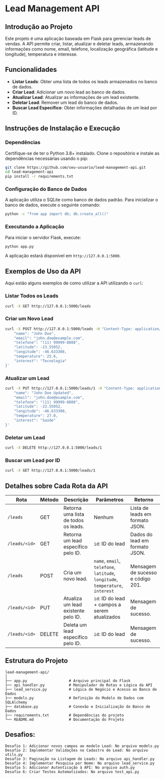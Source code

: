 # Lead Management API

## Introdução ao Projeto

Este projeto é uma aplicação baseada em Flask para gerenciar leads de vendas. A API permite criar, listar, atualizar e deletar leads, armazenando informações como nome, email, telefone, localização geográfica (latitude e longitude), temperatura e interesse.

## Funcionalidades

- **Listar Leads**: Obter uma lista de todos os leads armazenados no banco de dados.
- **Criar Lead**: Adicionar um novo lead ao banco de dados.
- **Atualizar Lead**: Atualizar as informações de um lead existente.
- **Deletar Lead**: Remover um lead do banco de dados.
- **Buscar Lead Específico**: Obter informações detalhadas de um lead por ID.

## Instruções de Instalação e Execução

### Dependências

Certifique-se de ter o Python 3.8+ instalado. Clone o repositório e instale as dependências necessárias usando o pip:

```bash
git clone https://github.com/seu-usuario/lead-management-api.git
cd lead-management-api
pip install -r requirements.txt
```

### Configuração do Banco de Dados

A aplicação utiliza o SQLite como banco de dados padrão. Para inicializar o banco de dados, execute o seguinte comando:

```bash
python -c "from app import db; db.create_all()"
```

### Executando a Aplicação

Para iniciar o servidor Flask, execute:

```bash
python app.py
```

A aplicação estará disponível em `http://127.0.0.1:5000`.

## Exemplos de Uso da API

Aqui estão alguns exemplos de como utilizar a API utilizando o `curl`:

### Listar Todos os Leads

```bash
curl -X GET http://127.0.0.1:5000/leads
```

### Criar um Novo Lead

```bash
curl -X POST http://127.0.0.1:5000/leads -H "Content-Type: application/json" -d '{
    "name": "John Doe",
    "email": "john.doe@example.com",
    "telefone": "(11) 99999-8888",
    "latitude": -23.55052,
    "longitude": -46.633308,
    "temperature": 25.6,
    "interest": "Tecnologia"
}'
```

### Atualizar um Lead

```bash
curl -X PUT http://127.0.0.1:5000/leads/1 -H "Content-Type: application/json" -d '{
    "name": "John Doe Updated",
    "email": "john.doe@example.com",
    "telefone": "(11) 99999-8888",
    "latitude": -23.55052,
    "longitude": -46.633308,
    "temperature": 27.0,
    "interest": "Saúde"
}'
```

### Deletar um Lead

```bash
curl -X DELETE http://127.0.0.1:5000/leads/1
```

### Buscar um Lead por ID

```bash
curl -X GET http://127.0.0.1:5000/leads/1
```

## Detalhes sobre Cada Rota da API

| Rota              | Método | Descrição                                      | Parâmetros                              | Retorno                            |
|-------------------|--------|------------------------------------------------|------------------------------------------|-------------------------------------|
| `/leads`          | GET    | Retorna uma lista de todos os leads.            | Nenhum                                   | Lista de leads em formato JSON.    |
| `/leads/<id>`     | GET    | Retorna um lead específico pelo ID.             | `id`: ID do lead                         | Dados do lead em formato JSON.     |
| `/leads`          | POST   | Cria um novo lead.                              | `name`, `email`, `telefone`, `latitude`, `longitude`, `temperature`, `interest` | Mensagem de sucesso e código 201.  |
| `/leads/<id>`     | PUT    | Atualiza um lead existente pelo ID.             | `id`: ID do lead + campos a serem atualizados | Mensagem de sucesso.               |
| `/leads/<id>`     | DELETE | Deleta um lead específico pelo ID.              | `id`: ID do lead                         | Mensagem de sucesso.               |

## Estrutura do Projeto

```plaintext
lead-management-api/
│
├── app.py                   # Arquivo principal do Flask
├── api_handler.py           # Manipulador de Rotas e Lógica da API
├── lead_service.py          # Lógica de Negócio e Acesso ao Banco de Dados
├── models.py                # Definição do Modelo de Dados com SQLAlchemy
├── database.py              # Conexão e Inicialização do Banco de Dados
├── requirements.txt         # Dependências do projeto
└── README.md                # Documentação do Projeto
```

## Desafios:

```
Desafio 1: Adicionar novos campos ao modelo Lead: No arquivo models.py
Desafio 2: Implementar Validações no Cadastro de Lead: No arquivo utils.py
Desafio 3: Paginação na Listagem de Leads: No arquivo api_handler.py
Desafio 4: Implementar Pesquisa por Nome: No arquivo lead_service.py
Desafio 5: Adicionar Autenticação à API: No arquivo auth.py
Desafio 6: Criar Testes Automatizados: No arquivo test_api.py
```
